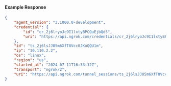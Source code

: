 <!-- Code generated for API Clients. DO NOT EDIT. -->

#### Example Response

```json
{
	"agent_version": "3.1000.0-development",
	"credential": {
		"id": "cr_2j6lryoJc9I1lxtyBPCQuEjbQd5",
		"uri": "https://api.ngrok.com/credentials/cr_2j6lryoJc9I1lxtyBPCQuEjbQd5"
	},
	"id": "ts_2j6lsJJ05m6XfT8Vcc0JKuQQU1m",
	"ip": "10.110.2.2",
	"os": "linux",
	"region": "us",
	"started_at": "2024-07-11T16:33:32Z",
	"transport": "ngrok/2",
	"uri": "https://api.ngrok.com/tunnel_sessions/ts_2j6lsJJ05m6XfT8Vcc0JKuQQU1m"
}
```
